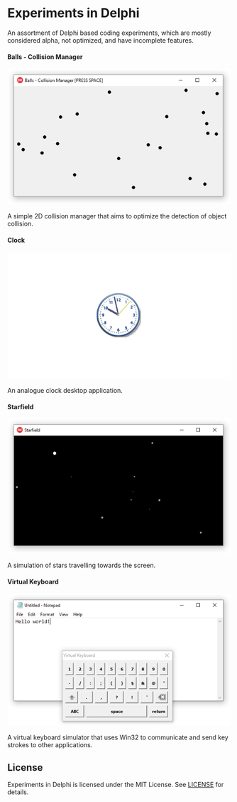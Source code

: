 
# Experiments in Delphi

An assortment of Delphi based coding experiments, which are mostly considered alpha, not optimized, and have incomplete features.

#### Balls - Collision Manager

![Balls](screenshots/balls-collision-manager.png)

A simple 2D collision manager that aims to optimize the detection of object collision.

#### Clock

![Clock](screenshots/clock.png)

An analogue clock desktop application.

#### Starfield

![Starfield](screenshots/starfield.png)

A simulation of stars travelling towards the screen.

#### Virtual Keyboard

![Virtual Keyboard](screenshots/virtual-keyboard.png)

A virtual keyboard simulator that uses Win32 to communicate and send key strokes to other applications.


## License

Experiments in Delphi is licensed under the MIT License. See [LICENSE](LICENSE.md) for details.
